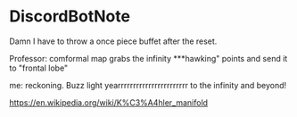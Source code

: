 # DiscordBotNote


Damn I have to throw a once piece buffet after the reset.

Professor: comformal  map grabs the infinity ***hawking" points and send it to "frontal lobe"

me: reckoning. Buzz light yearrrrrrrrrrrrrrrrrrrrrrr to the infinity and beyond!

https://en.wikipedia.org/wiki/K%C3%A4hler_manifold
